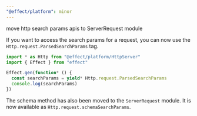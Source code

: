 ```yaml
---
"@effect/platform": minor
---
```


move http search params apis to ServerRequest module

If you want to access the search params for a request, you can now use the `Http.request.ParsedSearchParams` tag.

```ts
import * as Http from "@effect/platform/HttpServer"
import { Effect } from "effect"

Effect.gen(function* () {
  const searchParams = yield* Http.request.ParsedSearchParams
  console.log(searchParams)
})
```

The schema method has also been moved to the `ServerRequest` module. It is now available as `Http.request.schemaSearchParams`.
